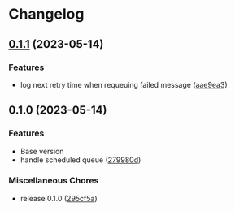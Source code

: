# Changelog

## [0.1.1](https://github.com/didil/inhooks/compare/v0.1.0...v0.1.1) (2023-05-14)


### Features

* log next retry time when requeuing failed message ([aae9ea3](https://github.com/didil/inhooks/commit/aae9ea3641c249bf27d571d2c28b96506f00914c))

## 0.1.0 (2023-05-14)


### Features
* Base version
* handle scheduled queue ([279980d](https://github.com/didil/inhooks/commit/279980dc657a1c285a62aad9cdfad577f7f07449))


### Miscellaneous Chores

* release 0.1.0 ([295cf5a](https://github.com/didil/inhooks/commit/295cf5af243ee5aa848481335c14206d389a2f24))
